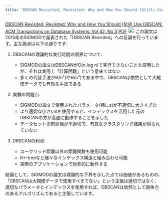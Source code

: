 ```yaml
---
title: "DBSCAN Revisited, Revisited: Why and How You Should (Still) Use DBSCAN"
---
```


[DBSCAN Revisited, Revisited: Why and How You Should (Still) Use DBSCAN: ACM Transactions on Database Systems: Vol 42, No 3](https://dl.acm.org/doi/abs/10.1145/3068335)
[PDF](https://www.khoury.northeastern.edu/home/vip/teach/DMcourse/2_cluster_EM_mixt/notes_slides/revisitofrevisitDBSCAN.pdf)
<img src='https://scrapbox.io/api/pages/nishio/claude/icon' alt='claude.icon' height="19.5"/>
この論文は2015年のSIGMODで発表された「DBSCAN Revisited」への反論を行っています。主な論点は以下の通りです:
1. DBSCANの理論的な実行時間の限界について:
    - SIGMODの論文はDBSCANがO(n log n)で実行できないことを証明したが、それは実用上「計算困難」という意味ではない
    - 多くの代替手法がΘ(n²)やΘ(n³)である中で、DBSCANは依然として大規模データでも有効な手法である

2. 実験の問題点:
    - SIGMODの論文で使用されたパラメータ(特にε)が不適切に大きすぎた
    - より適切な小さいεを使用すると、インデックスを活用した元のDBSCANの方が高速に動作することを示した
    - データセットの前処理が不適切で、有意なクラスタリング結果が得られていない

3. DBSCANの利点:
    - ユークリッド距離以外の距離関数も使用可能
    - R*-treeなど様々なインデックス構造と組み合わせ可能
    - 実際のアプリケーションで効率的に動作する

結論として、SIGMODの論文は理論的な下界を示した点では価値があるものの、「DBSCANは大規模データで使用すべきでない」という主張は適切ではなく、適切なパラメータとインデックスを使用すれば、DBSCANは依然として競争力のあるアルゴリズムであると主張しています。